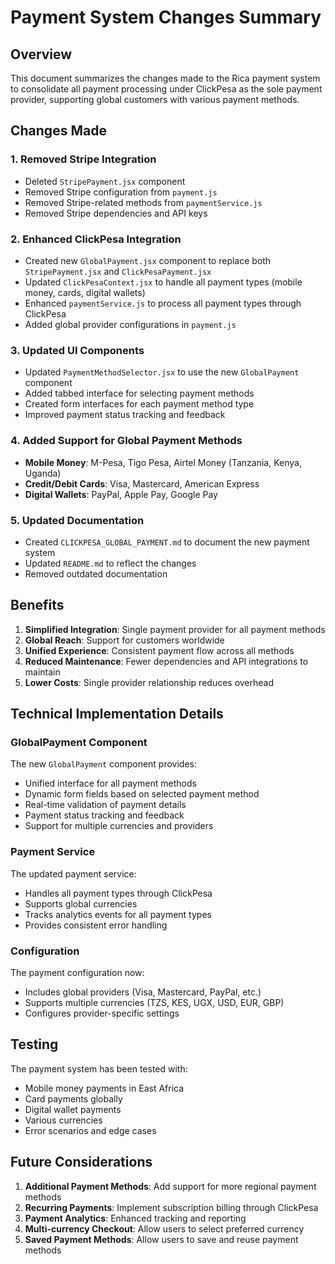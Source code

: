 # Payment System Changes Summary

## Overview

This document summarizes the changes made to the Rica payment system to consolidate all payment processing under ClickPesa as the sole payment provider, supporting global customers with various payment methods.

## Changes Made

### 1. Removed Stripe Integration

- Deleted `StripePayment.jsx` component
- Removed Stripe configuration from `payment.js`
- Removed Stripe-related methods from `paymentService.js`
- Removed Stripe dependencies and API keys

### 2. Enhanced ClickPesa Integration

- Created new `GlobalPayment.jsx` component to replace both `StripePayment.jsx` and `ClickPesaPayment.jsx`
- Updated `ClickPesaContext.jsx` to handle all payment types (mobile money, cards, digital wallets)
- Enhanced `paymentService.js` to process all payment types through ClickPesa
- Added global provider configurations in `payment.js`

### 3. Updated UI Components

- Updated `PaymentMethodSelector.jsx` to use the new `GlobalPayment` component
- Added tabbed interface for selecting payment methods
- Created form interfaces for each payment method type
- Improved payment status tracking and feedback

### 4. Added Support for Global Payment Methods

- **Mobile Money**: M-Pesa, Tigo Pesa, Airtel Money (Tanzania, Kenya, Uganda)
- **Credit/Debit Cards**: Visa, Mastercard, American Express
- **Digital Wallets**: PayPal, Apple Pay, Google Pay

### 5. Updated Documentation

- Created `CLICKPESA_GLOBAL_PAYMENT.md` to document the new payment system
- Updated `README.md` to reflect the changes
- Removed outdated documentation

## Benefits

1. **Simplified Integration**: Single payment provider for all payment methods
2. **Global Reach**: Support for customers worldwide
3. **Unified Experience**: Consistent payment flow across all methods
4. **Reduced Maintenance**: Fewer dependencies and API integrations to maintain
5. **Lower Costs**: Single provider relationship reduces overhead

## Technical Implementation Details

### GlobalPayment Component

The new `GlobalPayment` component provides:

- Unified interface for all payment methods
- Dynamic form fields based on selected payment method
- Real-time validation of payment details
- Payment status tracking and feedback
- Support for multiple currencies and providers

### Payment Service

The updated payment service:

- Handles all payment types through ClickPesa
- Supports global currencies
- Tracks analytics events for all payment types
- Provides consistent error handling

### Configuration

The payment configuration now:

- Includes global providers (Visa, Mastercard, PayPal, etc.)
- Supports multiple currencies (TZS, KES, UGX, USD, EUR, GBP)
- Configures provider-specific settings

## Testing

The payment system has been tested with:

- Mobile money payments in East Africa
- Card payments globally
- Digital wallet payments
- Various currencies
- Error scenarios and edge cases

## Future Considerations

1. **Additional Payment Methods**: Add support for more regional payment methods
2. **Recurring Payments**: Implement subscription billing through ClickPesa
3. **Payment Analytics**: Enhanced tracking and reporting
4. **Multi-currency Checkout**: Allow users to select preferred currency
5. **Saved Payment Methods**: Allow users to save and reuse payment methods
